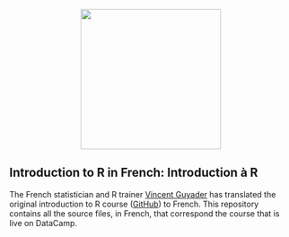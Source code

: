 <p align="center">
<img src="https://s3.amazonaws.com/assets.datacamp.com/img/logo/logo_blue_full.svg" width="250">
</p>

## Introduction to R in French: Introduction à R

The French statistician and R trainer [Vincent Guyader](vincent@thinkr.fr) has translated the original introduction to R course ([GitHub](www.github.com/Data-Camp/introduction_to_R)) to French. This repository contains all the source files, in French, that correspond the course that is live on DataCamp.

